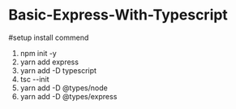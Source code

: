 # Basic-Express-With-Typescript

#setup install commend
1. npm init -y
2. yarn add express
3. yarn add -D typescript
4. tsc --init
5. yarn add -D @types/node
6. yarn add -D @types/express
